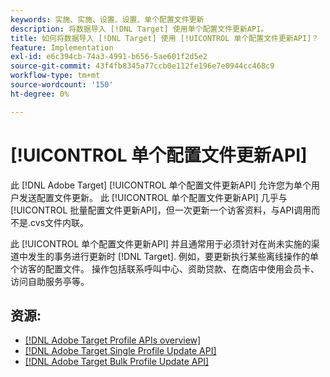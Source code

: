 ```yaml
---
keywords: 实施、实施、设置、设置、单个配置文件更新
description: 将数据导入 [!DNL Target] 使用单个配置文件更新API。
title: 如何将数据导入 [!DNL Target] 使用 [!UICONTROL 单个配置文件更新API]？
feature: Implementation
exl-id: e6c394cb-74a3-4991-b656-5ae601f2d5e2
source-git-commit: 43f4fb8345a77ccb0e112fe196e7e0944cc468c9
workflow-type: tm+mt
source-wordcount: '150'
ht-degree: 0%

---
```


# [!UICONTROL 单个配置文件更新API]

此 [!DNL Adobe Target] [!UICONTROL 单个配置文件更新API] 允许您为单个用户发送配置文件更新。 此 [!UICONTROL 单个配置文件更新API] 几乎与 [!UICONTROL 批量配置文件更新API]，但一次更新一个访客资料，与API调用而不是.cvs文件内联。

此 [!UICONTROL 单个配置文件更新API] 并且通常用于必须针对在尚未实施的渠道中发生的事务进行更新时 [!DNL Target]. 例如，要更新执行某些离线操作的单个访客的配置文件。 操作包括联系呼叫中心、资助贷款、在商店中使用会员卡、访问自助服务亭等。

## 资源:

* [[!DNL Adobe Target Profile APIs overview]](/help/dev/administer/profile-api/profile-api-overview.md)
* [[!DNL Adobe Target Single Profile Update API]](/help/dev/administer/profile-api/profile-single-api.md)
* [[!DNL Adobe Target Bulk Profile Update API]](/help/dev/administer/profile-api/profile-bulk-api.md)
